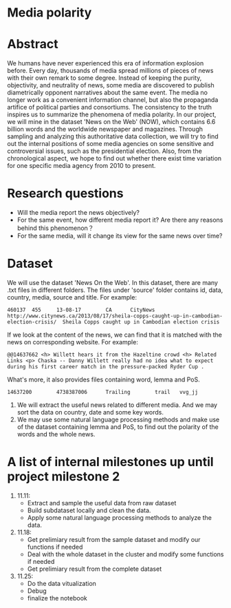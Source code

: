 # Media polarity

# Abstract
We humans have never experienced this era of information explosion before. Every day, thousands of media spread millions of pieces of news with their own remark to some degree. Instead of keeping the purity, objectivity, and neutrality of news, some media are discovered to publish diametrically opponent narratives about the same event. The media no longer work as a convenient information channel, but also the propaganda artifice of political parties and consortiums. The consistency to the truth inspires us to summarize the phenomena of media polarity. In our project, we will mine in the dataset 'News on the Web' (NOW), which contains 6.6 billion words and the worldwide newspaper and magazines. Through sampling and analyzing this authoritative data collection, we will try to find out the internal positions of some media agencies on some sensitive and controversial issues, such as the presidential election. Also, from the chronological aspect, we hope to find out whether there exist time variation for one specific media agency from 2010 to present.

# Research questions 
* Will the media report the news objectively?
* For the same event, how different media report it? Are there any reasons behind this phenomenon？
* For the same media, will it change its view for the same news over time? 

# Dataset
We will use the dataset 'News On the Web'. In this dataset, there are many .txt files in different folders. The files under 'source' folder contains id, data, country, media, source and title. For example:
```
460137  455     13-08-17        CA      CityNews        http://www.citynews.ca/2013/08/17/sheila-copps-caught-up-in-cambodian-election-crisis/  Sheila Copps caught up in Cambodian election crisis
```
If we look at the content of the news, we can find that it is matched with the news on corresponding website. For example:
```
@@14637662 <h> Willett hears it from the Hazeltine crowd <h> Related Links <p> Chaska -- Danny Willett really had no idea what to expect during his first career match in the pressure-packed Ryder Cup .
```
What's more, it also provides files containing word, lemma and PoS.
```
14637200        4738387006      Trailing        trail   vvg_jj
```

1. We will extract the useful news related to different media. And we may sort the data on country, date and some key words.
1. We may use some natural language processing methods and make use of the dataset containing lemma and PoS, to find out the polarity of the words and the whole news.


# A list of internal milestones up until project milestone 2
1. 11.11: 
   * Extract and sample the useful data from raw dataset
   * Build subdataset locally and clean the data.
   * Apply some natural language processing methods to analyze the data.
1. 11.18: 
   * Get prelimiary result from the sample dataset and modify our functions if needed
   * Deal with the whole dataset in the cluster and modify some functions if needed
   * Get prelimiary result from the complete dataset
1. 11.25:
   * Do the data vitualization
   * Debug
   * finalize the notebook
  



